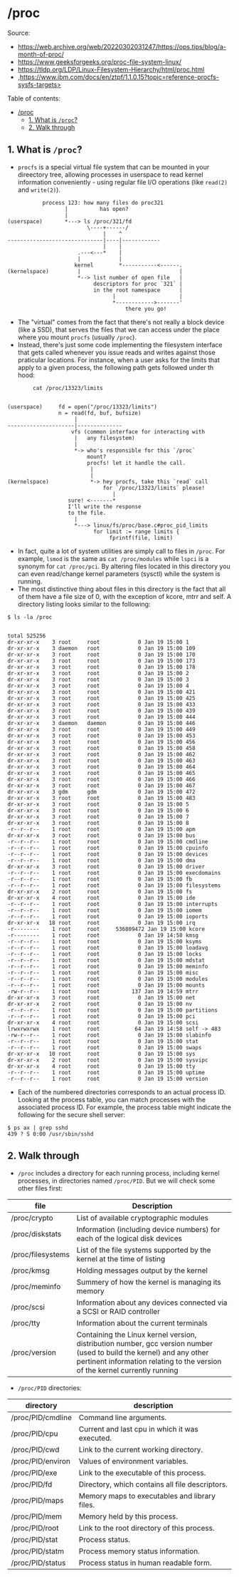 # /proc

Source:

- <https://web.archive.org/web/20220302031247/https://ops.tips/blog/a-month-of-proc/>
- <https://www.geeksforgeeks.org/proc-file-system-linux/>
- <https://tldp.org/LDP/Linux-Filesystem-Hierarchy/html/proc.html>
- ,https://www.ibm.com/docs/en/ztpf/1.1.0.15?topic=reference-procfs-sysfs-targets>

Table of contents:

- [/proc](#proc)
  - [1. What is `/proc`?](#1-what-is-proc)
  - [2. Walk through](#2-walk-through)

## 1. What is `/proc`?

- `procfs` is a special virtual file system that can be mounted in your direectory tree, allowing processes in userspace to read kernel information conveniently - using regular file I/O operations (like `read(2)` and `write(2)`).

```unknown
           process 123: how many files do proc321
                  |          has open?
                  |
(userspace)       *---> ls /proc/321/fd
                         \----+------/
                              |    ^
------------------------------|----|------------
                              |    |
                      .---<---*    |
                      |            |
                     kernel        *-----------<------.
(kernelspace)         |                               |
                      *--> list number of open file   |
                           descriptors for proc `321` |
                           in the root namespace      |
                                 |                    |
                                 *------------>-------'
                                     there you go!

```

- The "virtual" comes from the fact that there's not really a block device (like a SSD), that serves the files that we can access under the place where you mount `procfs` (usually `/proc`).
- Instead, there's just some code implementing the filesystem interface that gets called whenever you issue reads and writes against those praticular locations. For instance, when a user asks for the limits that apply to a given process, the following path gets followed under th hood:

```unknown
        cat /proc/13323/limits


(userspace)     fd = open("/proc/13323/limits")
                n = read(fd, buf, bufsize)
                     |
---------------------|--------------
                    vfs (common interface for interacting with
                     |   any filesystem)
                     |
                     *-> who's responsible for this `/proc`
                         mount?
                         procfs! let it handle the call.
                          |
                          |
(kernelspace)             *-> hey procfs, take this `read` call
                              for `/proc/13323/limits` please!
                                 |
                   sure! <-------*
                   I'll write the response
                   to the file.
                     |
                     *---> linux/fs/proc/base.c#proc_pid_limits
                           for limit := range limits {
                                fprintf(file, limit)
```

- In fact, quite a lot of system utilities are simply call to files in `/proc`. For example, `lsmod` is the same as `cat /proc/modules` while `lspci` is a synonym for `cat /proc/pci`. By altering files located in this directory you can even read/change kernel parameters (sysctl) while the system is running.
- The most distinctive thing about files in this directory is the fact that all of them have a file size of 0, with the exception of kcore, mtrr and self. A directory listing looks similar to the following:

```shell
$ ls -la /proc


total 525256
dr-xr-xr-x    3 root     root            0 Jan 19 15:00 1
dr-xr-xr-x    3 daemon   root            0 Jan 19 15:00 109
dr-xr-xr-x    3 root     root            0 Jan 19 15:00 170
dr-xr-xr-x    3 root     root            0 Jan 19 15:00 173
dr-xr-xr-x    3 root     root            0 Jan 19 15:00 178
dr-xr-xr-x    3 root     root            0 Jan 19 15:00 2
dr-xr-xr-x    3 root     root            0 Jan 19 15:00 3
dr-xr-xr-x    3 root     root            0 Jan 19 15:00 4
dr-xr-xr-x    3 root     root            0 Jan 19 15:00 421
dr-xr-xr-x    3 root     root            0 Jan 19 15:00 425
dr-xr-xr-x    3 root     root            0 Jan 19 15:00 433
dr-xr-xr-x    3 root     root            0 Jan 19 15:00 439
dr-xr-xr-x    3 root     root            0 Jan 19 15:00 444
dr-xr-xr-x    3 daemon   daemon          0 Jan 19 15:00 446
dr-xr-xr-x    3 root     root            0 Jan 19 15:00 449
dr-xr-xr-x    3 root     root            0 Jan 19 15:00 453
dr-xr-xr-x    3 root     root            0 Jan 19 15:00 456
dr-xr-xr-x    3 root     root            0 Jan 19 15:00 458
dr-xr-xr-x    3 root     root            0 Jan 19 15:00 462
dr-xr-xr-x    3 root     root            0 Jan 19 15:00 463
dr-xr-xr-x    3 root     root            0 Jan 19 15:00 464
dr-xr-xr-x    3 root     root            0 Jan 19 15:00 465
dr-xr-xr-x    3 root     root            0 Jan 19 15:00 466
dr-xr-xr-x    3 root     root            0 Jan 19 15:00 467
dr-xr-xr-x    3 gdm      gdm             0 Jan 19 15:00 472
dr-xr-xr-x    3 root     root            0 Jan 19 15:00 483
dr-xr-xr-x    3 root     root            0 Jan 19 15:00 5
dr-xr-xr-x    3 root     root            0 Jan 19 15:00 6
dr-xr-xr-x    3 root     root            0 Jan 19 15:00 7
dr-xr-xr-x    3 root     root            0 Jan 19 15:00 8
-r--r--r--    1 root     root            0 Jan 19 15:00 apm
dr-xr-xr-x    3 root     root            0 Jan 19 15:00 bus
-r--r--r--    1 root     root            0 Jan 19 15:00 cmdline
-r--r--r--    1 root     root            0 Jan 19 15:00 cpuinfo
-r--r--r--    1 root     root            0 Jan 19 15:00 devices
-r--r--r--    1 root     root            0 Jan 19 15:00 dma
dr-xr-xr-x    3 root     root            0 Jan 19 15:00 driver
-r--r--r--    1 root     root            0 Jan 19 15:00 execdomains
-r--r--r--    1 root     root            0 Jan 19 15:00 fb
-r--r--r--    1 root     root            0 Jan 19 15:00 filesystems
dr-xr-xr-x    2 root     root            0 Jan 19 15:00 fs
dr-xr-xr-x    4 root     root            0 Jan 19 15:00 ide
-r--r--r--    1 root     root            0 Jan 19 15:00 interrupts
-r--r--r--    1 root     root            0 Jan 19 15:00 iomem
-r--r--r--    1 root     root            0 Jan 19 15:00 ioports
dr-xr-xr-x   18 root     root            0 Jan 19 15:00 irq
-r--------    1 root     root     536809472 Jan 19 15:00 kcore
-r--------    1 root     root            0 Jan 19 14:58 kmsg
-r--r--r--    1 root     root            0 Jan 19 15:00 ksyms
-r--r--r--    1 root     root            0 Jan 19 15:00 loadavg
-r--r--r--    1 root     root            0 Jan 19 15:00 locks
-r--r--r--    1 root     root            0 Jan 19 15:00 mdstat
-r--r--r--    1 root     root            0 Jan 19 15:00 meminfo
-r--r--r--    1 root     root            0 Jan 19 15:00 misc
-r--r--r--    1 root     root            0 Jan 19 15:00 modules
-r--r--r--    1 root     root            0 Jan 19 15:00 mounts
-rw-r--r--    1 root     root          137 Jan 19 14:59 mtrr
dr-xr-xr-x    3 root     root            0 Jan 19 15:00 net
dr-xr-xr-x    2 root     root            0 Jan 19 15:00 nv
-r--r--r--    1 root     root            0 Jan 19 15:00 partitions
-r--r--r--    1 root     root            0 Jan 19 15:00 pci
dr-xr-xr-x    4 root     root            0 Jan 19 15:00 scsi
lrwxrwxrwx    1 root     root           64 Jan 19 14:58 self -> 483
-rw-r--r--    1 root     root            0 Jan 19 15:00 slabinfo
-r--r--r--    1 root     root            0 Jan 19 15:00 stat
-r--r--r--    1 root     root            0 Jan 19 15:00 swaps
dr-xr-xr-x   10 root     root            0 Jan 19 15:00 sys
dr-xr-xr-x    2 root     root            0 Jan 19 15:00 sysvipc
dr-xr-xr-x    4 root     root            0 Jan 19 15:00 tty
-r--r--r--    1 root     root            0 Jan 19 15:00 uptime
-r--r--r--    1 root     root            0 Jan 19 15:00 version
```

- Each of the numbered directories corresponds to an actual process ID. Looking at the process table, you can match processes with the associated process ID. For example, the process table might indicate the following for the secure shell server:

```shell
$ ps ax | grep sshd
439 ? S 0:00 /usr/sbin/sshd
```

## 2. Walk through

- `/proc` includes a directory for each running process, including kernel processes, in directories named `/proc/PID`. But we will check some other files first:

| file              | Description                                                                                                                                                                                         |
| ----------------- | --------------------------------------------------------------------------------------------------------------------------------------------------------------------------------------------------- |
| /proc/crypto      | List of available cryptographic modules                                                                                                                                                             |
| /proc/diskstats   | Information (including device numbers) for each of the logical disk devices                                                                                                                         |
| /proc/filesystems | List of the file systems supported by the kernel at the time of listing                                                                                                                             |
| /proc/kmsg        | Holding messages output by the kernel                                                                                                                                                               |
| /proc/meminfo     | Summery of how the kernel is managing its memory                                                                                                                                                    |
| /proc/scsi        | Information about any devices connected via a SCSI or RAID controller                                                                                                                               |
| /proc/tty         | Information about the current terminals                                                                                                                                                             |
| /proc/version     | Containing the Linux kernel version, distribution number, gcc version number (used to build the kernel) and any other pertinent information relating to the version of the kernel currently running |

- `/proc/PID` directories:

| directory         | description                                     |
| ----------------- | ----------------------------------------------- |
| /proc/PID/cmdline | Command line arguments.                         |
| /proc/PID/cpu     | Current and last cpu in which it was executed.  |
| /proc/PID/cwd     | Link to the current working directory.          |
| /proc/PID/environ | Values of environment variables.                |
| /proc/PID/exe     | Link to the executable of this process.         |
| /proc/PID/fd      | Directory, which contains all file descriptors. |
| /proc/PID/maps    | Memory maps to executables and library files.   |
| /proc/PID/mem     | Memory held by this process.                    |
| /proc/PID/root    | Link to the root directory of this process.     |
| /proc/PID/stat    | Process status.                                 |
| /proc/PID/statm   | Process memory status information.              |
| /proc/PID/status  | Process status in human readable form.          |
